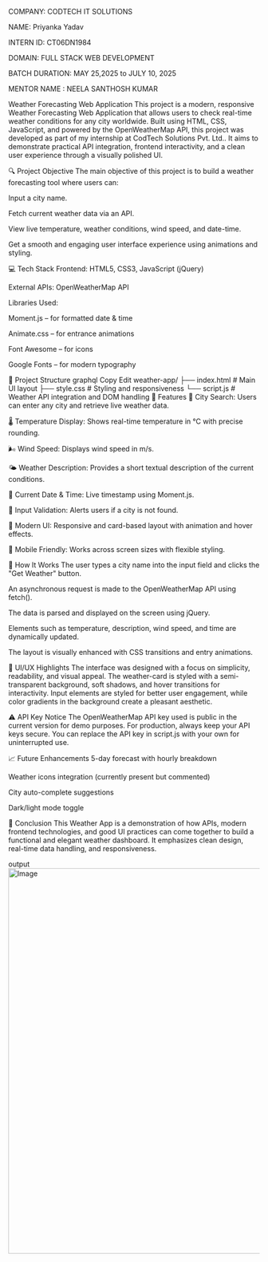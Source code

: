 COMPANY: CODTECH IT SOLUTIONS

NAME: Priyanka Yadav

INTERN ID: CT06DN1984

DOMAIN: FULL STACK WEB DEVELOPMENT

BATCH DURATION: MAY 25,2025 to JULY 10, 2025

MENTOR NAME : NEELA SANTHOSH KUMAR

Weather Forecasting Web Application
This project is a modern, responsive Weather Forecasting Web Application that allows users to check real-time weather conditions for any city worldwide. Built using HTML, CSS, JavaScript, and powered by the OpenWeatherMap API, this project was developed as part of my internship at CodTech Solutions Pvt. Ltd.. It aims to demonstrate practical API integration, frontend interactivity, and a clean user experience through a visually polished UI.

🔍 Project Objective
The main objective of this project is to build a weather forecasting tool where users can:

Input a city name.

Fetch current weather data via an API.

View live temperature, weather conditions, wind speed, and date-time.

Get a smooth and engaging user interface experience using animations and styling.

💻 Tech Stack
Frontend: HTML5, CSS3, JavaScript (jQuery)

External APIs: OpenWeatherMap API

Libraries Used:

Moment.js – for formatted date & time

Animate.css – for entrance animations

Font Awesome – for icons

Google Fonts – for modern typography

📁 Project Structure
graphql
Copy
Edit
weather-app/
├── index.html        # Main UI layout
├── style.css         # Styling and responsiveness
└── script.js         # Weather API integration and DOM handling
📌 Features
🔎 City Search: Users can enter any city and retrieve live weather data.

🌡️ Temperature Display: Shows real-time temperature in °C with precise rounding.

🌬️ Wind Speed: Displays wind speed in m/s.

🌤️ Weather Description: Provides a short textual description of the current conditions.

📅 Current Date & Time: Live timestamp using Moment.js.

🧪 Input Validation: Alerts users if a city is not found.

🎨 Modern UI: Responsive and card-based layout with animation and hover effects.

📲 Mobile Friendly: Works across screen sizes with flexible styling.

🧠 How It Works
The user types a city name into the input field and clicks the "Get Weather" button.

An asynchronous request is made to the OpenWeatherMap API using fetch().

The data is parsed and displayed on the screen using jQuery.

Elements such as temperature, description, wind speed, and time are dynamically updated.

The layout is visually enhanced with CSS transitions and entry animations.

🎨 UI/UX Highlights
The interface was designed with a focus on simplicity, readability, and visual appeal. The weather-card is styled with a semi-transparent background, soft shadows, and hover transitions for interactivity. Input elements are styled for better user engagement, while color gradients in the background create a pleasant aesthetic.

⚠️ API Key Notice
The OpenWeatherMap API key used is public in the current version for demo purposes. For production, always keep your API keys secure. You can replace the API key in script.js with your own for uninterrupted use.

📈 Future Enhancements
5-day forecast with hourly breakdown

Weather icons integration (currently present but commented)

City auto-complete suggestions

Dark/light mode toggle

🏁 Conclusion
This Weather App is a demonstration of how APIs, modern frontend technologies, and good UI practices can come together to build a functional and elegant weather dashboard. It emphasizes clean design, real-time data handling, and responsiveness.

output
<img width="930" height="773" alt="Image" src="https://github.com/user-attachments/assets/49d65d95-d109-4c0d-aaee-65edf00bfa49" />
